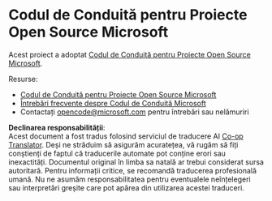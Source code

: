 <!--
CO_OP_TRANSLATOR_METADATA:
{
  "original_hash": "c06b12caf3c901eb3156e3dd5b0aea56",
  "translation_date": "2025-05-19T11:07:43+00:00",
  "source_file": "CODE_OF_CONDUCT.md",
  "language_code": "ro"
}
-->
# Codul de Conduită pentru Proiecte Open Source Microsoft

Acest proiect a adoptat [Codul de Conduită pentru Proiecte Open Source Microsoft](https://opensource.microsoft.com/codeofconduct/).

Resurse:

- [Codul de Conduită pentru Proiecte Open Source Microsoft](https://opensource.microsoft.com/codeofconduct/)
- [Întrebări frecvente despre Codul de Conduită Microsoft](https://opensource.microsoft.com/codeofconduct/faq/)
- Contactați [opencode@microsoft.com](mailto:opencode@microsoft.com) pentru întrebări sau nelămuriri

**Declinarea responsabilității**:  
Acest document a fost tradus folosind serviciul de traducere AI [Co-op Translator](https://github.com/Azure/co-op-translator). Deși ne străduim să asigurăm acuratețea, vă rugăm să fiți conștienți de faptul că traducerile automate pot conține erori sau inexactități. Documentul original în limba sa natală ar trebui considerat sursa autoritară. Pentru informații critice, se recomandă traducerea profesională umană. Nu ne asumăm responsabilitatea pentru eventualele neînțelegeri sau interpretări greșite care pot apărea din utilizarea acestei traduceri.